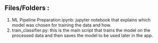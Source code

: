 ## Files/Folders :

1. ML Pipeline Preparation.ipynb: jupyter notebook that explains which
model was chosen for training the data and how.
2. train_classifier.py: this is the main script that trains the model
on the processed data and then saves the model to be used later in 
the app.
